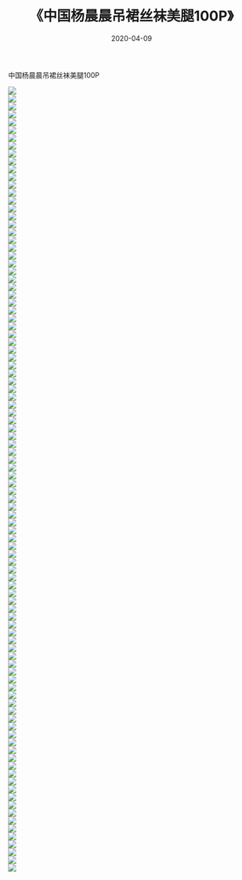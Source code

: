 ﻿---
layout: post
title:  《中国杨晨晨吊裙丝袜美腿100P》
date:   2020-04-09
img: http://img.660000.xyz/Sharelink/性感/2020/中国杨晨晨吊裙丝袜美腿100P/000.jpg
categories: [美女, 清纯, 唯美]
---

中国杨晨晨吊裙丝袜美腿100P

  ![](http://img.660000.xyz/Sharelink/性感/2020/中国杨晨晨吊裙丝袜美腿100P/001.jpg) <br> ![](http://img.660000.xyz/Sharelink/性感/2020/中国杨晨晨吊裙丝袜美腿100P/002.jpg) <br> ![](http://img.660000.xyz/Sharelink/性感/2020/中国杨晨晨吊裙丝袜美腿100P/003.jpg) <br> ![](http://img.660000.xyz/Sharelink/性感/2020/中国杨晨晨吊裙丝袜美腿100P/004.jpg) <br> ![](http://img.660000.xyz/Sharelink/性感/2020/中国杨晨晨吊裙丝袜美腿100P/005.jpg) <br> ![](http://img.660000.xyz/Sharelink/性感/2020/中国杨晨晨吊裙丝袜美腿100P/006.jpg) <br> ![](http://img.660000.xyz/Sharelink/性感/2020/中国杨晨晨吊裙丝袜美腿100P/007.jpg) <br> ![](http://img.660000.xyz/Sharelink/性感/2020/中国杨晨晨吊裙丝袜美腿100P/008.jpg) <br> ![](http://img.660000.xyz/Sharelink/性感/2020/中国杨晨晨吊裙丝袜美腿100P/009.jpg) <br> ![](http://img.660000.xyz/Sharelink/性感/2020/中国杨晨晨吊裙丝袜美腿100P/010.jpg) <br> ![](http://img.660000.xyz/Sharelink/性感/2020/中国杨晨晨吊裙丝袜美腿100P/011.jpg) <br> ![](http://img.660000.xyz/Sharelink/性感/2020/中国杨晨晨吊裙丝袜美腿100P/012.jpg) <br> ![](http://img.660000.xyz/Sharelink/性感/2020/中国杨晨晨吊裙丝袜美腿100P/013.jpg) <br> ![](http://img.660000.xyz/Sharelink/性感/2020/中国杨晨晨吊裙丝袜美腿100P/014.jpg) <br> ![](http://img.660000.xyz/Sharelink/性感/2020/中国杨晨晨吊裙丝袜美腿100P/015.jpg) <br> ![](http://img.660000.xyz/Sharelink/性感/2020/中国杨晨晨吊裙丝袜美腿100P/016.jpg) <br> ![](http://img.660000.xyz/Sharelink/性感/2020/中国杨晨晨吊裙丝袜美腿100P/017.jpg) <br> ![](http://img.660000.xyz/Sharelink/性感/2020/中国杨晨晨吊裙丝袜美腿100P/018.jpg) <br> ![](http://img.660000.xyz/Sharelink/性感/2020/中国杨晨晨吊裙丝袜美腿100P/019.jpg) <br> ![](http://img.660000.xyz/Sharelink/性感/2020/中国杨晨晨吊裙丝袜美腿100P/020.jpg) <br> ![](http://img.660000.xyz/Sharelink/性感/2020/中国杨晨晨吊裙丝袜美腿100P/021.jpg) <br> ![](http://img.660000.xyz/Sharelink/性感/2020/中国杨晨晨吊裙丝袜美腿100P/022.jpg) <br> ![](http://img.660000.xyz/Sharelink/性感/2020/中国杨晨晨吊裙丝袜美腿100P/023.jpg) <br> ![](http://img.660000.xyz/Sharelink/性感/2020/中国杨晨晨吊裙丝袜美腿100P/024.jpg) <br> ![](http://img.660000.xyz/Sharelink/性感/2020/中国杨晨晨吊裙丝袜美腿100P/025.jpg) <br> ![](http://img.660000.xyz/Sharelink/性感/2020/中国杨晨晨吊裙丝袜美腿100P/026.jpg) <br> ![](http://img.660000.xyz/Sharelink/性感/2020/中国杨晨晨吊裙丝袜美腿100P/027.jpg) <br> ![](http://img.660000.xyz/Sharelink/性感/2020/中国杨晨晨吊裙丝袜美腿100P/028.jpg) <br> ![](http://img.660000.xyz/Sharelink/性感/2020/中国杨晨晨吊裙丝袜美腿100P/029.jpg) <br> ![](http://img.660000.xyz/Sharelink/性感/2020/中国杨晨晨吊裙丝袜美腿100P/030.jpg) <br> ![](http://img.660000.xyz/Sharelink/性感/2020/中国杨晨晨吊裙丝袜美腿100P/031.jpg) <br> ![](http://img.660000.xyz/Sharelink/性感/2020/中国杨晨晨吊裙丝袜美腿100P/032.jpg) <br> ![](http://img.660000.xyz/Sharelink/性感/2020/中国杨晨晨吊裙丝袜美腿100P/033.jpg) <br> ![](http://img.660000.xyz/Sharelink/性感/2020/中国杨晨晨吊裙丝袜美腿100P/034.jpg) <br> ![](http://img.660000.xyz/Sharelink/性感/2020/中国杨晨晨吊裙丝袜美腿100P/035.jpg) <br> ![](http://img.660000.xyz/Sharelink/性感/2020/中国杨晨晨吊裙丝袜美腿100P/036.jpg) <br> ![](http://img.660000.xyz/Sharelink/性感/2020/中国杨晨晨吊裙丝袜美腿100P/037.jpg) <br> ![](http://img.660000.xyz/Sharelink/性感/2020/中国杨晨晨吊裙丝袜美腿100P/038.jpg) <br> ![](http://img.660000.xyz/Sharelink/性感/2020/中国杨晨晨吊裙丝袜美腿100P/039.jpg) <br> ![](http://img.660000.xyz/Sharelink/性感/2020/中国杨晨晨吊裙丝袜美腿100P/040.jpg) <br> ![](http://img.660000.xyz/Sharelink/性感/2020/中国杨晨晨吊裙丝袜美腿100P/041.jpg) <br> ![](http://img.660000.xyz/Sharelink/性感/2020/中国杨晨晨吊裙丝袜美腿100P/042.jpg) <br> ![](http://img.660000.xyz/Sharelink/性感/2020/中国杨晨晨吊裙丝袜美腿100P/043.jpg) <br> ![](http://img.660000.xyz/Sharelink/性感/2020/中国杨晨晨吊裙丝袜美腿100P/044.jpg) <br> ![](http://img.660000.xyz/Sharelink/性感/2020/中国杨晨晨吊裙丝袜美腿100P/045.jpg) <br> ![](http://img.660000.xyz/Sharelink/性感/2020/中国杨晨晨吊裙丝袜美腿100P/046.jpg) <br> ![](http://img.660000.xyz/Sharelink/性感/2020/中国杨晨晨吊裙丝袜美腿100P/047.jpg) <br> ![](http://img.660000.xyz/Sharelink/性感/2020/中国杨晨晨吊裙丝袜美腿100P/048.jpg) <br> ![](http://img.660000.xyz/Sharelink/性感/2020/中国杨晨晨吊裙丝袜美腿100P/049.jpg) <br> ![](http://img.660000.xyz/Sharelink/性感/2020/中国杨晨晨吊裙丝袜美腿100P/050.jpg) <br> ![](http://img.660000.xyz/Sharelink/性感/2020/中国杨晨晨吊裙丝袜美腿100P/051.jpg) <br> ![](http://img.660000.xyz/Sharelink/性感/2020/中国杨晨晨吊裙丝袜美腿100P/052.jpg) <br> ![](http://img.660000.xyz/Sharelink/性感/2020/中国杨晨晨吊裙丝袜美腿100P/053.jpg) <br> ![](http://img.660000.xyz/Sharelink/性感/2020/中国杨晨晨吊裙丝袜美腿100P/054.jpg) <br> ![](http://img.660000.xyz/Sharelink/性感/2020/中国杨晨晨吊裙丝袜美腿100P/055.jpg) <br> ![](http://img.660000.xyz/Sharelink/性感/2020/中国杨晨晨吊裙丝袜美腿100P/056.jpg) <br> ![](http://img.660000.xyz/Sharelink/性感/2020/中国杨晨晨吊裙丝袜美腿100P/057.jpg) <br> ![](http://img.660000.xyz/Sharelink/性感/2020/中国杨晨晨吊裙丝袜美腿100P/058.jpg) <br> ![](http://img.660000.xyz/Sharelink/性感/2020/中国杨晨晨吊裙丝袜美腿100P/059.jpg) <br> ![](http://img.660000.xyz/Sharelink/性感/2020/中国杨晨晨吊裙丝袜美腿100P/060.jpg) <br> ![](http://img.660000.xyz/Sharelink/性感/2020/中国杨晨晨吊裙丝袜美腿100P/061.jpg) <br> ![](http://img.660000.xyz/Sharelink/性感/2020/中国杨晨晨吊裙丝袜美腿100P/062.jpg) <br> ![](http://img.660000.xyz/Sharelink/性感/2020/中国杨晨晨吊裙丝袜美腿100P/063.jpg) <br> ![](http://img.660000.xyz/Sharelink/性感/2020/中国杨晨晨吊裙丝袜美腿100P/064.jpg) <br> ![](http://img.660000.xyz/Sharelink/性感/2020/中国杨晨晨吊裙丝袜美腿100P/065.jpg) <br> ![](http://img.660000.xyz/Sharelink/性感/2020/中国杨晨晨吊裙丝袜美腿100P/066.jpg) <br> ![](http://img.660000.xyz/Sharelink/性感/2020/中国杨晨晨吊裙丝袜美腿100P/067.jpg) <br> ![](http://img.660000.xyz/Sharelink/性感/2020/中国杨晨晨吊裙丝袜美腿100P/068.jpg) <br> ![](http://img.660000.xyz/Sharelink/性感/2020/中国杨晨晨吊裙丝袜美腿100P/069.jpg) <br> ![](http://img.660000.xyz/Sharelink/性感/2020/中国杨晨晨吊裙丝袜美腿100P/070.jpg) <br> ![](http://img.660000.xyz/Sharelink/性感/2020/中国杨晨晨吊裙丝袜美腿100P/071.jpg) <br> ![](http://img.660000.xyz/Sharelink/性感/2020/中国杨晨晨吊裙丝袜美腿100P/072.jpg) <br> ![](http://img.660000.xyz/Sharelink/性感/2020/中国杨晨晨吊裙丝袜美腿100P/073.jpg) <br> ![](http://img.660000.xyz/Sharelink/性感/2020/中国杨晨晨吊裙丝袜美腿100P/074.jpg) <br> ![](http://img.660000.xyz/Sharelink/性感/2020/中国杨晨晨吊裙丝袜美腿100P/075.jpg) <br> ![](http://img.660000.xyz/Sharelink/性感/2020/中国杨晨晨吊裙丝袜美腿100P/076.jpg) <br> ![](http://img.660000.xyz/Sharelink/性感/2020/中国杨晨晨吊裙丝袜美腿100P/077.jpg) <br> ![](http://img.660000.xyz/Sharelink/性感/2020/中国杨晨晨吊裙丝袜美腿100P/078.jpg) <br> ![](http://img.660000.xyz/Sharelink/性感/2020/中国杨晨晨吊裙丝袜美腿100P/079.jpg) <br> ![](http://img.660000.xyz/Sharelink/性感/2020/中国杨晨晨吊裙丝袜美腿100P/080.jpg) <br> ![](http://img.660000.xyz/Sharelink/性感/2020/中国杨晨晨吊裙丝袜美腿100P/081.jpg) <br> ![](http://img.660000.xyz/Sharelink/性感/2020/中国杨晨晨吊裙丝袜美腿100P/082.jpg) <br> ![](http://img.660000.xyz/Sharelink/性感/2020/中国杨晨晨吊裙丝袜美腿100P/083.jpg) <br> ![](http://img.660000.xyz/Sharelink/性感/2020/中国杨晨晨吊裙丝袜美腿100P/084.jpg) <br> ![](http://img.660000.xyz/Sharelink/性感/2020/中国杨晨晨吊裙丝袜美腿100P/085.jpg) <br> ![](http://img.660000.xyz/Sharelink/性感/2020/中国杨晨晨吊裙丝袜美腿100P/086.jpg) <br> ![](http://img.660000.xyz/Sharelink/性感/2020/中国杨晨晨吊裙丝袜美腿100P/087.jpg) <br> ![](http://img.660000.xyz/Sharelink/性感/2020/中国杨晨晨吊裙丝袜美腿100P/088.jpg) <br> ![](http://img.660000.xyz/Sharelink/性感/2020/中国杨晨晨吊裙丝袜美腿100P/089.jpg) <br> ![](http://img.660000.xyz/Sharelink/性感/2020/中国杨晨晨吊裙丝袜美腿100P/090.jpg) <br> ![](http://img.660000.xyz/Sharelink/性感/2020/中国杨晨晨吊裙丝袜美腿100P/091.jpg) <br> ![](http://img.660000.xyz/Sharelink/性感/2020/中国杨晨晨吊裙丝袜美腿100P/092.jpg) <br> ![](http://img.660000.xyz/Sharelink/性感/2020/中国杨晨晨吊裙丝袜美腿100P/093.jpg) <br> ![](http://img.660000.xyz/Sharelink/性感/2020/中国杨晨晨吊裙丝袜美腿100P/094.jpg) <br> ![](http://img.660000.xyz/Sharelink/性感/2020/中国杨晨晨吊裙丝袜美腿100P/095.jpg) <br> ![](http://img.660000.xyz/Sharelink/性感/2020/中国杨晨晨吊裙丝袜美腿100P/096.jpg) <br> ![](http://img.660000.xyz/Sharelink/性感/2020/中国杨晨晨吊裙丝袜美腿100P/097.jpg) <br> ![](http://img.660000.xyz/Sharelink/性感/2020/中国杨晨晨吊裙丝袜美腿100P/098.jpg) <br> ![](http://img.660000.xyz/Sharelink/性感/2020/中国杨晨晨吊裙丝袜美腿100P/099.jpg) <br> ![](http://img.660000.xyz/Sharelink/性感/2020/中国杨晨晨吊裙丝袜美腿100P/100.jpg) <br>
